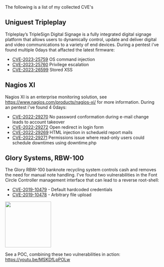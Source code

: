 The following is a list of my collected CVE's

## Uniguest Tripleplay
Tripleplay’s TripleSign Digital Signage is a fully integrated digital signage platform that allows users to dynamically control, update and deliver digital and video communications to a variety of end devices. During a pentest i've found multiple 0days that affacted the latest firmware:
* [CVE-2023-25759](https://github.com/sT0wn-nl/CVEs/tree/master/CVE-2023-25759/README.md) OS command injection
* [CVE-2023-25760](https://github.com/sT0wn-nl/CVEs/tree/master/CVE-2023-25760/README.md) Privilege escalation
* [CVE-2023-26599](https://github.com/sT0wn-nl/CVEs/tree/master/CVE-2023-26599/README.md) Stored XSS

## Nagios XI
Nagios XI is an enterprise monitoring solution, see https://www.nagios.com/products/nagios-xi/ for more information. During an pentest i've found 4 0days:
* [CVE-2022-29270](https://github.com/sT0wn-nl/CVEs/tree/master/CVE-2022-29270/README.md) No password conformation during e-mail change leads to account takeover
* [CVE-2022-29272](https://github.com/sT0wn-nl/CVEs/tree/master/CVE-2022-29272/README.md) Open redirect in login form
* [CVE-2022-29269](https://github.com/sT0wn-nl/CVEs/tree/master/CVE-2022-29269/README.md) HTML injection in schedueld report mails
* [CVE-2022-29271](https://github.com/sT0wn-nl/CVEs/tree/master/CVE-2022-29271/README.md) Permissions issue where read-only users could schedule downtimes using downtime.php

## Glory Systems, RBW-100
The Glory RBW-100 banknote recycling system controls cash and removes the need for manual note handling. I've found two vulnerabilities in the Font Circle Controller management interface that can lead to a reverse root-shell:
* [CVE-2019-10479](https://github.com/sT0wn-nl/CVEs/tree/master/CVE-2019-10479/README.md) - Default hardcoded credentials
* [CVE-2019-10478](https://github.com/sT0wn-nl/CVEs/tree/master/CVE-2019-10478/README.md) - Arbitrary file upload
<img src="https://www.glory-global.com/-/media/GloryGlobal/Images/Product-and-Service/rbw100oem-hero-680x970-desktop.jpg?h=485&la=en-US&w=340&hash=47E7639F6120688E65216CDA6A1C6288BD86DD5F" width="150">

See a POC, combining these two vulnerabilities in action: https://youtu.be/MSKDfLpPOLw
